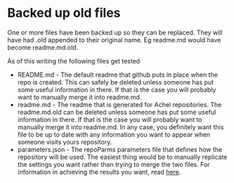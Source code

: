 # Backed up old files

One or more files have been backed up so they can be replaced. They will have had .old appended to their original name. Eg readme.md would have become readme.md.old.

As of this writing the following files get tested

* README.md - The default readme that github puts in place when the repo is created. This can safely be deleted unless someone has put some useful information in there. If that is the case you will probably want to manually merge it into readme.md.
* readme.md - The readme that is generated for Achel repositories. The readme.md.old can be deleted unless someone has put some useful information in there. If that is the case you will probably want to manually merge it into readme.md. In any case, you definitely want this file to be up to date with any information you want to appear when someone visits yours repository.
* parameters.json - The repoParms parameters file that defines how the repository will be used. The easiest thing would be to manually replicate the settings you want rather than trying to merge the two files. For information in achieving the results you want, read [here](https://github.com/ksandom/achel/blob/master/docs/programming/creatingARepositoryWithProfiles.md).
